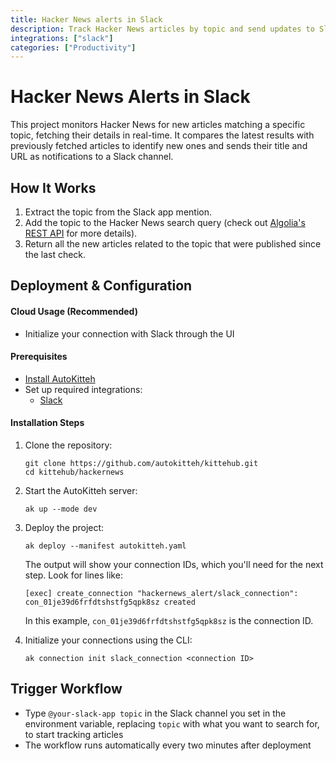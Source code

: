 ```yaml
---
title: Hacker News alerts in Slack 
description: Track Hacker News articles by topic and send updates to Slack
integrations: ["slack"]
categories: ["Productivity"]
---
```


# Hacker News Alerts in Slack

This project monitors Hacker News for new articles matching a specific topic, fetching their details in real-time. It compares the latest results with previously fetched articles to identify new ones and sends their title and URL as notifications to a Slack channel.

## How It Works

1. Extract the topic from the Slack app mention.
2. Add the topic to the Hacker News search query (check out [Algolia's REST API](https://www.algolia.com/doc/api-reference/rest-api) for more details).
3. Return all the new articles related to the topic that were published since the last check.

## Deployment & Configuration

#### Cloud Usage (Recommended)

- Initialize your connection with Slack through the UI

#### Prerequisites

- [Install AutoKitteh](https://docs.autokitteh.com/get_started/install)
- Set up required integrations:
  - [Slack](https://docs.autokitteh.com/integrations/slack)

#### Installation Steps

1. Clone the repository:
   ```shell
   git clone https://github.com/autokitteh/kittehub.git
   cd kittehub/hackernews
   ```

2. Start the AutoKitteh server:
   ```shell
   ak up --mode dev
   ```

3. Deploy the project:
   ```shell
   ak deploy --manifest autokitteh.yaml
   ```

   The output will show your connection IDs, which you'll need for the next step. Look for lines like:
   ```shell
   [exec] create_connection "hackernews_alert/slack_connection": con_01je39d6frfdtshstfg5qpk8sz created
   ```
   
   In this example, `con_01je39d6frfdtshstfg5qpk8sz` is the connection ID.

4. Initialize your connections using the CLI:
   ```shell
   ak connection init slack_connection <connection ID>
   ```

## Trigger Workflow

- Type `@your-slack-app topic` in the Slack channel you set in the environment variable, replacing `topic` with what you want to search for, to start tracking articles
- The workflow runs automatically every two minutes after deployment
